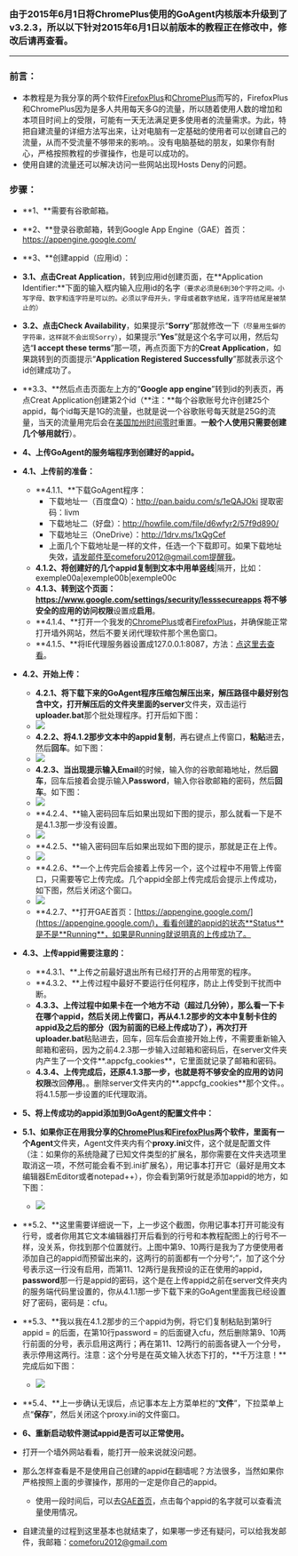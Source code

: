 ### 由于2015年6月1日将ChromePlus使用的GoAgent内核版本升级到了v3.2.3，所以以下针对2015年6月1日以前版本的教程正在修改中，修改后请再查看。

***

### 前言：
* 本教程是为我分享的两个软件[FirefoxPlus](https://github.com/comeforu2012/truth/wiki/FirefoxPlus)和[ChromePlus](https://github.com/comeforu2012/truth/wiki/ChromePlus)而写的，FirefoxPlus和ChromePlus因为是多人共用每天多G的流量，所以随着使用人数的增加和本项目时间上的受限，可能有一天无法满足更多使用者的流量需求。为此，特把自建流量的详细方法写出来，让对电脑有一定基础的使用者可以创建自己的流量，从而不受流量不够带来的影响。。没有电脑基础的朋友，如果你有耐心，严格按照教程的步骤操作，也是可以成功的。
* 使用自建的流量还可以解决访问一些网站出现Hosts Deny的问题。

### 步骤：
* **1、**需要有谷歌邮箱。
* **2、**登录谷歌邮箱，转到Google App Engine（GAE）首页：https://appengine.google.com/
* **3、**创建appid（应用id）：
 * **3.1、**点击**Creat Application**，转到应用id创建页面，在**Application Identifier:**下面的输入框内输入应用id的名字`（要求必须是6到30个字符之间。小写字母、数字和连字符是可以的。必须以字母开头，字母或者数字结尾，连字符结尾是被禁止的）`
 * **3.2、**点击**Check Availability**，如果提示“**Sorry**”那就修改一下`（尽量用生僻的字符串，这样就不会出现Sorry）`，如果提示“**Yes**”就是这个名字可以用，然后勾选“**I accept these terms**”那一项，再点页面下方的**Creat Application**，如果跳转到的页面提示“**Application Registered Successfully**”那就表示这个id创建成功了。
 * **3.3、**然后点击页面左上方的“**Google app engine**”转到id的列表页，再点Creat Application创建第2个id（**注：**每个谷歌账号允许创建25个appid，每个id每天是1G的流量，也就是说一个谷歌账号每天就是25G的流量，当天的流量用完后会在[美国加州时间零时](http://zh.thetimenow.com/united_states/california/san_francisco)重置。**一般个人使用只需要创建几个够用就行**）。
* **4、上传GoAgent的服务端程序到创建好的appid。**
 * **4.1、上传前的准备：**
    * **4.1.1、**下载GoAgent程序：
      * 下载地址一（百度盘Q）：http://pan.baidu.com/s/1eQAJOki 提取密码：livm
      * 下载地址二（好盘）：http://howfile.com/file/d6wfyr2/57f9d890/
      * 下载地址三（OneDrive）：http://1drv.ms/1xQgCef
      * 上面几个下载地址是一样的文件，任选一个下载即可。如果下载地址失效，请发邮件至comeforu2012@gmail.com提醒我。
    * **4.1.2、**将创建好的几个appid复制到文本中用**单竖线**|隔开，比如：exemple00a|exemple00b|exemple00c
    * **4.1.3、**转到这个页面：https://www.google.com/settings/security/lesssecureapps 将**不够安全的应用的访问权限**设置成**启用**。
    * **4.1.4、**打开一个我发的[ChromePlus](https://github.com/comeforu2012/truth/wiki/ChromePlus)或者[FirefoxPlus](https://github.com/comeforu2012/truth/wiki/FirefoxPlus)，并确保能正常打开墙外网站，然后不要关闭代理软件那个黑色窗口。
    * **4.1.5、**将IE代理服务器设置成127.0.0.1:8087，方法：[点这里去查看](https://github.com/comeforu2012/truth/wiki/IE%E4%BB%A3%E7%90%86%E6%9C%8D%E5%8A%A1%E5%99%A8%E8%AE%BE%E7%BD%AE)。
 * **4.2、开始上传：**
    * **4.2.1、**将下载下来的GoAgent程序压缩包解压出来，解压路径中最好别包含中文，打开解压后的文件夹里面的**server**文件夹，双击运行**uploader.bat**那个批处理程序。打开后如下图：
    * ![](https://qnzksw.bl3301.livefilestore.com/y2mTbglK7hSyKeej0Aqc8_Ft24ozq3KSPFWuBZO-_YXlbCHvHyLlyaryy5jsHS84_jjVJXiKg2hFXYV5dITw5O-MQho_S-0bdq03scZ-B3dtepF_PtmBHIqcnR_5WFz8dLXl1DG6W8FRX5Glpq4B-jFdEaQ-xbKyp00IjYm5cRhFkg/Image%201.png?psid=1)
    * **4.2.2、**将4.1.2那步文本中的appid**复制**，再右键点上传窗口，**粘贴**进去，然后**回车**。如下图：
    * ![](https://qnzksw.bl3301.livefilestore.com/y2mP9DpzqeR1oSW-JxMwlfVPJDlag3OxWtm5rOxuy5DS7NYvlLeNQWH1wSWGXau2FB0RLmzLEd4y47YOzdTP1LCbbCQPtUUBPCrZ5DKUn7XthSo-1EPl0iHJeXEmsVjoekxdmOUwOjM_rz4jmmGWsyuCrNYfQ1BcSUuf6DviMBcdXw/Image%202.png?psid=1)
    * **4.2.3、**当出现提示输入**Email**的时候，输入你的谷歌邮箱地址，然后**回车**，回车后接着会提示输入**Password**，输入你谷歌邮箱的密码，然后**回车**。如下图：
    * ![](https://qnzksw.bl3301.livefilestore.com/y2mUwZNLbFjMWowdW7qYQzmcATiJRBweIshAIpUcDPJ86tMtnvUsBJdM1NdySNUhSo6bR_e2svST0C2ZFForboPjdsb0sLfxQj4n8EZ-fazIWMhS17MFUoF0niXoaRXB6hCAqLWae4CIEXtVr4LmYanoHBtlhfTlgi_KODkHnjRuXg/Image%203.png?psid=1)
    * **4.2.4、**输入密码回车后如果出现如下图的提示，那么就看一下是不是4.1.3那一步没有设置。
    * ![](https://qnzksw.bl3301.livefilestore.com/y2mm2Wy2shp_bFCVMOHxg1AHMHFPrDV158BPbChJtPk8jYtyeyCHY8_v0rtbqjphQZqDTQpOwVORwq22wK9r1runH0quB6YVSvcZn_Knl4D7fTYIpQpoGzfEL4bpMFTQJgiCbwg499EtVn0HShTILrhl6mWkrI7mpNI3VWECBHhmo0/Image%204.png?psid=1)
    * **4.2.5、**输入密码回车后如果出现如下图的提示，那就是正在上传。
    * ![](https://qnzksw.bl3301.livefilestore.com/y2mMvvVZPduxHAKchzI99zNUJASRA0nGJshB6MsD4IcMYGZs7L4i1BzPlGCSRr-Is_ArGxWcCvhYz0bqE-ACUqCOgeG-o7nJgrwLwA51Fzb-ZcVsThJnLE4HETOfLH68Xbt2rcy2g5vT-4Mlqi19Ly6z_sJuQgN073tyCImYcepHjQ/Image%205.png?psid=1)
    * **4.2.6、**一个上传完后会接着上传另一个，这个过程中不用管上传窗口，只需要等它上传完成。几个appid全部上传完成后会提示上传成功，如下图，然后关闭这个窗口。
    * ![](https://qnzksw.bl3301.livefilestore.com/y2mejKuhWPtJMcbWDVvPgLDCxRxH8c8Y5YpD7M7lsi9PUnr38YcwjB6QBy6VmX0pBjAZzDhn2Xu4qSBq-TJ1fftnuLSjqzgo7BZGoixhVKCGfOH9FBEaU2V58wfgsBJXi3dSqyptQxTvb2v5_woBreZG3VPXTXQ_uFxmAnMsoudhPU/Image%206.png?psid=1)
    * **4.2.7、**打开GAE首页：[https://appengine.google.com/](https://appengine.google.com/)，看看创建的appid的状态**Status**是不是**Running**，如果是Running就说明真的上传成功了。
 * **4.3、上传appid需要注意的：**
    * **4.3.1、**上传之前最好退出所有已经打开的占用带宽的程序。
    * **4.3.2、**上传过程中最好不要运行任何程序，防止上传受到干扰而中断。
    * **4.3.3、**上传过程中如果卡在一个地方不动（超过几分钟），那么看一下卡在哪个appid，然后关闭上传窗口，再从4.1.2那步的文本中复制卡住的appid及之后的部分（因为前面的已经上传成功了），再次打开**uploader.bat**粘贴进去，回车，回车后会直接开始上传，不需要重新输入邮箱和密码，因为之前4.2.3那一步输入过邮箱和密码后，在server文件夹内产生了一个文件**.appcfg_cookies**，它里面就记录了邮箱和密码。
    * **4.3.4、**上传完成后，还原4.1.3那一步，也就是将**不够安全的应用的访问权限**改回**停用**。。删除server文件夹内的**.appcfg_cookies**那个文件。。将4.1.5那一步设置的IE代理取消。
* **5、将上传成功的appid添加到GoAgent的配置文件中：**
 * **5.1、**如果你正在用我分享的[ChromePlus](https://github.com/comeforu2012/truth/wiki/ChromePlus)和[FirefoxPlus](https://github.com/comeforu2012/truth/wiki/FirefoxPlus)两个软件，里面有一个**Agent**文件夹，Agent文件夹内有个**proxy.ini**文件，这个就是配置文件（注：如果你的系统隐藏了已知文件类型的扩展名，那你需要在文件夹选项里取消这一项，不然可能会看不到.ini扩展名），用记事本打开它（最好是用文本编辑器EmEditor或者notepad++），你会看到第9行就是添加appid的地方，如下图：
    * ![](https://qnzksw.bl3301.livefilestore.com/y2meBiXG_wv83kxC0eg1fxvYH4C_wvHmy6z4B9IQNLOlK6o7CfrXadOBFqrrIXtemLru3Cntnb_yYcWJD4LkDwpcDuEUhaP4PDzgzy4TWH03blMrxr_agsXhmQ5SH3G6EUH7AwjmOciDGKC-eAwH9CABoP8bHwFnwWxW7xJYEFuY2A/Image%207.png?psid=1)
 * **5.2、**这里需要详细说一下，上一步这个截图，你用记事本打开可能没有行号，或者你用其它文本编辑器打开后看到的行号和本教程配图上的行号不一样，没关系，你找到那个位置就行。上图中第9、10两行是我为了方便使用者添加自己的appid而预留出来的，这两行的前面都有一个分号“;”，加了这个分号表示这一行没有启用，而第11、12两行是我预设的正在使用的appid，**password**那一行是appid的密码，这个是在上传appid之前在server文件夹内的服务端代码里设置的，你从4.1.1那一步下载下来的GoAgent里面我已经设置好了密码，密码是：cfu。
 * **5.3、**我以我在4.1.2那步的三个appid为例，将它们复制粘贴到第9行appid = 的后面，在第10行password = 的后面键入cfu，然后删除第9、10两行前面的分号，表示启用这两行；再在第11、12两行的前面各键入一个分号，表示停用这两行。注意：这个分号是在英文输入状态下打的，**千万注意！**完成后如下图：
    * ![](https://qnzksw.bl3301.livefilestore.com/y2mhmNKllanPlWrBSej3RRpqZWTMtkC7Xx8UBh86uakcYYhF7svYrUwmXSQ_8laoHcrb8CJjgWO9m2OdMNSN_zhoDKKcdAVsB1asQdlgbbW-M9YzPq2grfooVgFwstSvi16xhU7LFlc95TbO1mkcyIyrdzb3S_T9ZjL5x3l0x8Txos/Image%208.png?psid=1)
 * **5.4、**上一步确认无误后，点记事本左上方菜单栏的“**文件**”，下拉菜单上点“**保存**”，然后关闭这个proxy.ini的文件窗口。
* **6、重新启动软件测试appid是否可以正常使用。**
 * 打开一个墙外网站看看，能打开一般来说就没问题。
 * 那么怎样查看是不是使用自己创建的appid在翻墙呢？方法很多，当然如果你严格按照上面的步骤操作，那用的一定是你自己的appid。
    * 使用一段时间后，可以去[GAE首页](https://appengine.google.com/)，点击每个appid的名字就可以查看流量使用情况。

* 自建流量的过程到这里基本也就结束了，如果哪一步还有疑问，可以给我发邮件，我邮箱：comeforu2012@gmail.com


